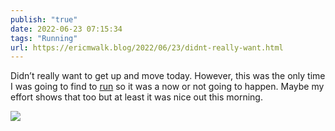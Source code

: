 ```yaml
---
publish: "true"
date: 2022-06-23 07:15:34
tags: "Running"
url: https://ericmwalk.blog/2022/06/23/didnt-really-want.html
---
```


Didn’t really want to get up and move today. However, this was the only time I was going to find to [run](http://www.strava.com/activities/7355431503) so it was a now or not going to happen. Maybe my effort shows that too but at least it was nice out this morning.


![](https://ericmwalk.blog/uploads/2022/d044b11a5f.jpg)